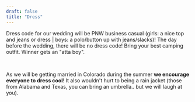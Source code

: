 ```yaml
---
draft: false
title: "Dress"
---
```


Dress code for our wedding will be PNW business casual (girls: a nice top and jeans or dress | boys: a polo/button up with jeans/slacks)! The day before the wedding, there will be no dress code! Bring your best camping outfit. Winner gets an "atta boy". 

<br>

As we will be getting married in Colorado during the summer **we encourage everyone to dress cool**! It also wouldn't hurt to being a rain jacket (those from Alabama and Texas, you can bring an umbrella.. but we will laugh at you).
